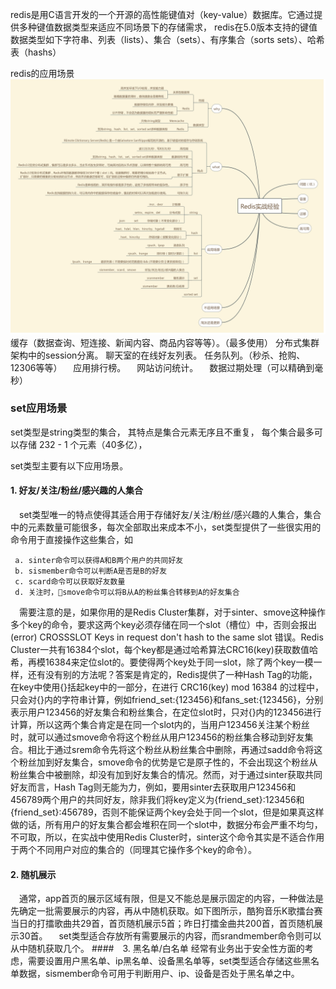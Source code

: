 redis是用C语言开发的一个开源的高性能键值对（key-value）数据库。它通过提供多种键值数据类型来适应不同场景下的存储需求，
redis在5.0版本支持的键值数据类型如下字符串、列表（lists）、集合（sets）、有序集合（sorts sets）、哈希表（hashs）

redis的应用场景 
![](./redis-app.png)
缓存（数据查询、短连接、新闻内容、商品内容等等）。（最多使用）
分布式集群架构中的session分离。
聊天室的在线好友列表。
任务队列。（秒杀、抢购、12306等等） 
应用排行榜。 
网站访问统计。 
数据过期处理（可以精确到毫秒）

### set应用场景
set类型是string类型的集合，
其特点是集合元素无序且不重复，
每个集合最多可以存储 232 - 1 个元素（40多亿），

set类型主要有以下应用场景。

#### 1. 好友/关注/粉丝/感兴趣的人集合
　set类型唯一的特点使得其适合用于存储好友/关注/粉丝/感兴趣的人集合，集合中的元素数量可能很多，每次全部取出来成本不小，set类型提供了一些很实用的命令用于直接操作这些集合，如
```
 a. sinter命令可以获得A和B两个用户的共同好友
 b. sismember命令可以判断A是否是B的好友
 c. scard命令可以获取好友数量
 d. 关注时，smove命令可以将B从A的粉丝集合转移到A的好友集合
```
　需要注意的是，如果你用的是Redis Cluster集群，对于sinter、smove这种操作多个key的命令，要求这两个key必须存储在同一个slot（槽位）中，否则会报出 (error) CROSSSLOT Keys in request don't hash to the same slot 错误。Redis Cluster一共有16384个slot，每个key都是通过哈希算法CRC16(key)获取数值哈希，再模16384来定位slot的。要使得两个key处于同一slot，除了两个key一模一样，还有没有别的方法呢？答案是肯定的，Redis提供了一种Hash Tag的功能，在key中使用{}括起key中的一部分，在进行 CRC16(key) mod 16384 的过程中，只会对{}内的字符串计算，例如friend_set:{123456}和fans_set:{123456}，分别表示用户123456的好友集合和粉丝集合，在定位slot时，只对{}内的123456进行计算，所以这两个集合肯定是在同一个slot内的，当用户123456关注某个粉丝时，就可以通过smove命令将这个粉丝从用户123456的粉丝集合移动到好友集合。相比于通过srem命令先将这个粉丝从粉丝集合中删除，再通过sadd命令将这个粉丝加到好友集合，smove命令的优势是它是原子性的，不会出现这个粉丝从粉丝集合中被删除，却没有加到好友集合的情况。然而，对于通过sinter获取共同好友而言，Hash Tag则无能为力，例如，要用sinter去获取用户123456和456789两个用户的共同好友，除非我们将key定义为{friend_set}:123456和{friend_set}:456789，否则不能保证两个key会处于同一个slot，但是如果真这样做的话，所有用户的好友集合都会堆积在同一个slot中，数据分布会严重不均匀，不可取，所以，在实战中使用Redis Cluster时，sinter这个命令其实是不适合作用于两个不同用户对应的集合的（同理其它操作多个key的命令）。

#### 2. 随机展示
　通常，app首页的展示区域有限，但是又不能总是展示固定的内容，一种做法是先确定一批需要展示的内容，再从中随机获取。如下图所示，酷狗音乐K歌擂台赛当日的打擂歌曲共29首，首页随机展示5首；昨日打擂金曲共200首，首页随机展示30首。
　set类型适合存放所有需要展示的内容，而srandmember命令则可以从中随机获取几个。
####　3. 黑名单/白名单
  经常有业务出于安全性方面的考虑，需要设置用户黑名单、ip黑名单、设备黑名单等，set类型适合存储这些黑名单数据，sismember命令可用于判断用户、ip、设备是否处于黑名单之中。
